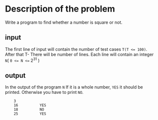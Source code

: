 # Description of the problem

Write a program to find whether a number is square or not.

## input

The first line of input will contain the number of test cases `T(T <= 100)`. After that T- There will be number of lines. Each line will contain an integer `N`( `0 <= N <=` 2<sup>31</sup> )

## output

In the output of the program `N` If it is a whole number, `YES` it should be printed. Otherwise you have to print `NO`.


		3			
		16			YES
		18			NO
		25			YES